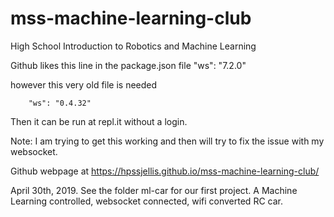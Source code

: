 # mss-machine-learning-club
High School Introduction to Robotics and Machine Learning


Github likes this line in the package.json file
    "ws": "7.2.0"

however this very old file is needed

```
    "ws": "0.4.32"

```
Then it can be run at repl.it without a login.




Note: I am trying to get this working and then will try to fix the issue with my websocket.

Github webpage at https://hpssjellis.github.io/mss-machine-learning-club/



April 30th, 2019. See the folder ml-car for our first project. A Machine Learning controlled, websocket connected,  wifi converted RC car.
